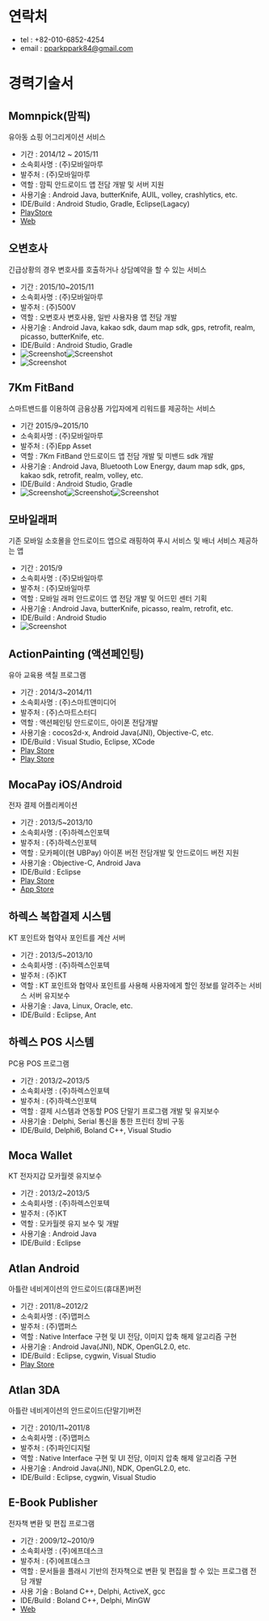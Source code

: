 # 연락처
- tel : +82-010-6852-4254
- email : pparkppark84@gmail.com

# 경력기술서

## Momnpick(맘픽)
유아동 쇼핑 어그리게이션 서비스
- 기간 : 2014/12 ~ 2015/11
- 소속회사명 : (주)모바일마루
- 발주처 : (주)모바일마루
- 역할 : 맘픽 안드로이드 앱 전담 개발 및 서버 지원
- 사용기술 : Android Java, butterKnife, AUIL, volley, crashlytics, etc.
- IDE/Build : Android Studio, Gradle, Eclipse(Lagacy)
- [PlayStore](https://play.google.com/store/apps/details?id=com.momnpick)
- [Web](http://www.momnpick.com)

## 오변호사
긴급상황의 경우 변호사를 호출하거나 상담예약을 할 수 있는 서비스
- 기간 : 2015/10~2015/11
- 소속회사명 : (주)모바일마루
- 발주처 : (주)500V
- 역할 : 오변호사 변호사용, 일반 사용자용 앱 전담 개발
- 사용기술 : Android Java, kakao sdk, daum map sdk, gps, retrofit, realm, picasso, butterKnife, etc.
- IDE/Build : Android Studio, Gradle
- ![Screenshot](images/lawservice_user01.png)![Screenshot](images/lawservice_user02.png)
- ![Screenshot](images/lawservice_lawyer01.png)

## 7Km FitBand
스마트밴드를 이용하여 금융상품 가입자에게 리워드를 제공하는 서비스
- 기간 2015/9~2015/10
- 소속회사명 : (주)모바일마루
- 발주처 : (주)Epp Asset
- 역할 : 7Km FitBand 안드로이드 앱 전담 개발 및 미밴드 sdk 개발
- 사용기술 : Android Java, Bluetooth Low Energy, daum map sdk, gps, kakao sdk, retrofit, realm, volley, etc.
- IDE/Build : Android Studio, Gradle
- ![Screenshot](images/fitband_01.png)![Screenshot](images/fitband_02.png)![Screenshot](images/fitband_03.png)

## 모바일래퍼
기존 모바일 소호몰을 안드로이드 앱으로 래핑하여 푸시 서비스 및 배너 서비스 제공하는 앱
- 기간 : 2015/9
- 소속회사명 : (주)모바일마루
- 발주처 : (주)모바일마루
- 역할 : 모바일 래퍼 안드로이드 앱 전담 개발 및 어드민 센터 기획
- 사용기술 : Android Java, butterKnife, picasso, realm, retrofit, etc.
- IDE/Build : Android Studio
- ![Screenshot](images/mobilewrapper.png)

## ActionPainting (액션페인팅)
유아 교육용 색칠 프로그램
- 기간 : 2014/3~2014/11
- 소속회사명 : (주)스마트앤미디어
- 발주처 : (주)스마트스터디
- 역할 : 액션페인팅 안드로이드, 아이폰 전담개발
- 사용기술 : cocos2d-x, Android Java(JNI), Objective-C, etc.
- IDE/Build : Visual Studio, Eclipse, XCode
- [Play Store](https://play.google.com/store/apps/details?id=com.smartnmedia.ActionPainting)
- [Play Store](https://play.google.com/store/apps/details?id=com.smartnmedia.ActionPainting.BoBo)

## MocaPay iOS/Android
전자 결제 어플리케이션
- 기간 : 2013/5~2013/10
- 소속회사명 : (주)하렉스인포텍
- 발주처 : (주)하렉스인포텍
- 역할 : 모카페이(현 UBPay) 아이폰 버전 전담개발 및 안드로이드 버전 지원
- 사용기술 : Objective-C, Android Java
- IDE/Build : Eclipse
- [Play Store](https://play.google.com/store/apps/details?id=com.harex.android.ubpay)
- [App Store](https://itunes.apple.com/kr/app/id424564679)

## 하렉스 복합결제 시스템
KT 포인트와 협약사 포인트를 계산 서버
- 기간 : 2013/5~2013/10
- 소속회사명 : (주)하렉스인포텍
- 발주처 : (주)KT
- 역할 : KT 포인트와 협약사 포인트를 사용해 사용자에게 할인 정보를 알려주는 서비스 서버 유지보수
- 사용기술 : Java, Linux, Oracle, etc.
- IDE/Build : Eclipse, Ant

## 하렉스 POS 시스템
PC용 POS 프로그램
- 기간 : 2013/2~2013/5
- 소속회사명 : (주)하렉스인포텍
- 발주처 : (주)하렉스인포텍
- 역할 : 결제 시스템과 연동할 POS 단말기 프로그램 개발 및 유지보수
- 사용기술 : Delphi, Serial 통신을 통한 프린터 장비 구동
- IDE/Build, Delphi6, Boland C++, Visual Studio

## Moca Wallet
KT 전자지갑 모카월렛 유지보수
- 기간 : 2013/2~2013/5
- 소속회사명 : (주)하렉스인포텍
- 발주처 : (주)KT
- 역할 : 모카월렛 유지 보수 및 개발
- 사용기술 : Android Java
- IDE/Build : Eclipse

## Atlan Android
아틀란 네비게이션의 안드로이드(휴대폰)버전  
- 기간 : 2011/8~2012/2
- 소속회사명 : (주)맵퍼스
- 발주처 : (주)맵퍼스
- 역할 : Native Interface 구현 및 UI 전담, 이미지 압축 해제 알고리즘 구현
- 사용기술 : Android Java(JNI), NDK, OpenGL2.0, etc.
- IDE/Build : Eclipse, cygwin, Visual Studio
- [Play Store](https://play.google.com/store/apps/details?id=kr.mappers.AtlanSmart)

## Atlan 3DA
아틀란 네비게이션의 안드로이드(단말기)버전 
- 기간 : 2010/11~2011/8
- 소속회사명 : (주)맵퍼스
- 발주처 : (주)파인디지털
- 역할 : Native Interface 구현 및 UI 전담, 이미지 압축 해제 알고리즘 구현
- 사용기술 : Android Java(JNI), NDK, OpenGL2.0, etc.
- IDE/Build : Eclipse, cygwin, Visual Studio

## E-Book Publisher
전자책 변환 및 편집 프로그램
- 기간 : 2009/12~2010/9
- 소속회사명 : (주)에프데스크
- 발주처 : (주)에프데스크
- 역할 : 문서들을 플래시 기반의 전자책으로 변환 및 편집을 할 수 있는 프로그램 전담 개발 
- 사용 기술 : Boland C++, Delphi, ActiveX, gcc
- IDE/Build : Boland C++, Delphi, MinGW
- [Web](http://www.fdesk.net) 